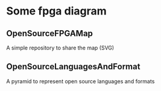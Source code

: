 # Some fpga diagram

## OpenSourceFPGAMap
A simple repository to share the map (SVG)

## OpenSourceLanguagesAndFormat
A pyramid to represent open source languages and formats
